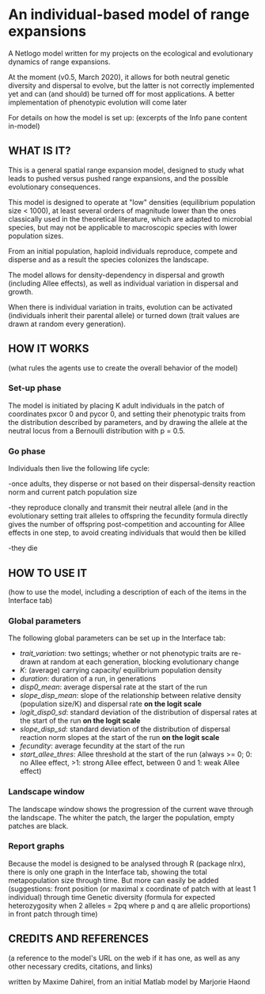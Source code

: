 # An individual-based model of range expansions

A Netlogo model written for my projects on the ecological and evolutionary dynamics of range expansions.

At the moment (v0.5, March 2020), it allows for both neutral genetic diversity and dispersal to evolve, but the latter is not correctly implemented yet and can (and should) be turned off for most applications. A better implementation of phenotypic evolution will come later

For details on how the model is set up: (excerpts of the Info pane content in-model)

## WHAT IS IT?

This is a general spatial range expansion model, designed to study what leads to pushed versus pushed range expansions, and the possible evolutionary consequences.

This model is designed to operate at "low" densities (equilibrium population size < 1000), at least several orders of magnitude lower than the ones classically used in the theoretical literature, which are adapted to microbial species, but may not be applicable to macroscopic species with lower population sizes.

From an initial population, haploid individuals reproduce, compete and disperse and as a result the species colonizes the landscape.

The model allows for density-dependency in dispersal and growth (including Allee effects), as well as individual variation in dispersal and growth.

When there is individual variation in traits, evolution can be activated (individuals inherit their parental allele) or turned down (trait values are drawn at random every generation).

## HOW IT WORKS

(what rules the agents use to create the overall behavior of the model)

### Set-up phase
The model is initiated by placing K adult individuals in the patch of coordinates pxcor 0 and pycor 0, and setting their phenotypic traits from the distribution described by parameters, and by drawing the allele at the neutral locus from a Bernoulli distribution with p = 0.5.

### Go phase
Individuals then live the following life cycle:

-once adults, they disperse or not based on their dispersal-density reaction norm and current patch population size

-they reproduce clonally and transmit their neutral allele (and in the evolutionary setting trait alleles to offspring
the fecundity formula directly gives the number of offspring post-competition and accounting for Allee effects in one step, to avoid creating individuals that would then be killed

-they die


## HOW TO USE IT

(how to use the model, including a description of each of the items in the Interface tab)

### Global parameters

The following global parameters can be set up in the Interface tab:

- *trait_variation*: two settings; whether or not phenotypic traits are re-drawn at random at each generation, blocking evolutionary change
- *K*: (average) carrying capacity/ equilibrium population density
- *duration*: duration of a run, in generations
- *disp0_mean*: average dispersal rate at the start of the run
- *slope_disp_mean*: slope of the relationship between relative density (population size/K) and dispersal rate **on the logit scale**
- *logit_disp0_sd*: standard deviation of the distribution of dispersal rates at the start of the run **on the logit scale**
- *slope_disp_sd*: standard deviation of the distribution of dispersal reaction norm slopes at the start of the run **on the logit scale**
- *fecundity*: average fecundity at the start of the run
- *start_allee_thres*: Allee threshold at the start of the run (always >= 0; 0: no Allee effect, >1: strong Allee effect, between 0 and 1: weak Allee effect)

### Landscape window

The landscape window shows the progression of the current wave through the landscape. The whiter the patch, the larger the population, empty patches are black.

### Report graphs

Because the model is designed to be analysed through R (package nlrx), there is only one graph in the Interface tab, showing the total metapopulation size through time. But more can easily be added
(suggestions: front position (or maximal x coordinate of patch with at least 1 individual) through time
Genetic diversity (formula for expected heterozygosity when 2 alleles = 2pq where p and q are allelic proportions) in front patch through time)

## CREDITS AND REFERENCES

(a reference to the model's URL on the web if it has one, as well as any other necessary credits, citations, and links)

written by Maxime Dahirel, from an initial Matlab model by Marjorie Haond
